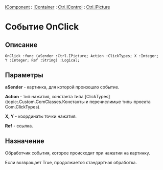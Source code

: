 ﻿---
Link: Com.Ctrl.IPicture.@OnClick
---

[IComponent](topic:Com.Custom.ComClasses.IComponent.Default) :
[IContainer](topic:Com.Custom.ComClasses.IContainer.Default) :
[Ctrl.IControl](topic:Com.Custom.ComClasses.Ctrl.IControl.Default) :
[Ctrl.IPicture](Default)

# Событие OnClick

## Описание

    OnClick :func (aSender :Ctrl.IPicture; Action :ClickTypes; X :Integer; Y :Integer; Ref :String) :Logical;

## Параметры

**aSender** - картинка, для которой произошло событие.

**Action** - тип нажатия, константа типа [ClickTypes](topic:.Custom.ComClasses.Константы и перечислимые типы проекта Com.ClickTypes).

**X, Y** - координаты точки нажатия.

**Ref** - ссылка.

## Назначение

Обработчик события, которое происходит при нажатии на картинку.

Если возвращает True, продолжается стандартная обработка.
